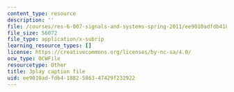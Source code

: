 ```yaml
---
content_type: resource
description: ''
file: /courses/res-6-007-signals-and-systems-spring-2011/ee9010adfdb41882586347429f232922_S7MG1hgn0dY.srt
file_size: 56072
file_type: application/x-subrip
learning_resource_types: []
license: https://creativecommons.org/licenses/by-nc-sa/4.0/
ocw_type: OCWFile
resourcetype: Other
title: 3play caption file
uid: ee9010ad-fdb4-1882-5863-47429f232922
---
```

